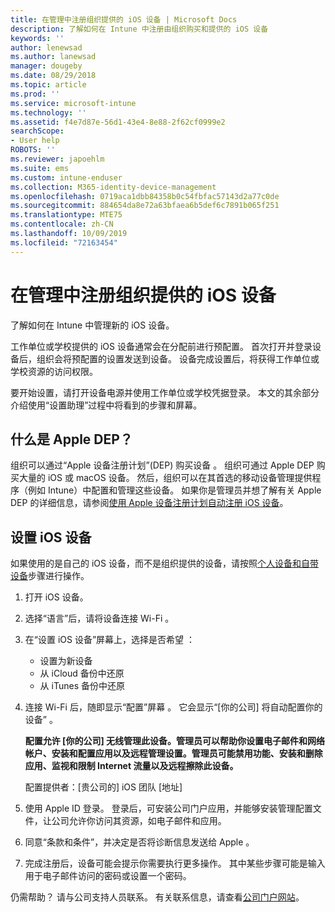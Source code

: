 ```yaml
---
title: 在管理中注册组织提供的 iOS 设备 | Microsoft Docs
description: 了解如何在 Intune 中注册由组织购买和提供的 iOS 设备
keywords: ''
author: lenewsad
ms.author: lanewsad
manager: dougeby
ms.date: 08/29/2018
ms.topic: article
ms.prod: ''
ms.service: microsoft-intune
ms.technology: ''
ms.assetid: f4e7d87e-56d1-43e4-8e88-2f62cf0999e2
searchScope:
- User help
ROBOTS: ''
ms.reviewer: japoehlm
ms.suite: ems
ms.custom: intune-enduser
ms.collection: M365-identity-device-management
ms.openlocfilehash: 0719aca1dbb84358b0c54fbfac57143d2a77c0de
ms.sourcegitcommit: 884654da8e72a63bfaea6b5def6c7891b065f251
ms.translationtype: MTE75
ms.contentlocale: zh-CN
ms.lasthandoff: 10/09/2019
ms.locfileid: "72163454"
---
```

# <a name="enroll-your-organization-provided-ios-device-in-management"></a>在管理中注册组织提供的 iOS 设备

了解如何在 Intune 中管理新的 iOS 设备。  

工作单位或学校提供的 iOS 设备通常会在分配前进行预配置。 首次打开并登录设备后，组织会将预配置的设置发送到设备。 设备完成设置后，将获得工作单位或学校资源的访问权限。  

要开始设置，请打开设备电源并使用工作单位或学校凭据登录。 本文的其余部分介绍使用“设置助理”过程中将看到的步骤和屏幕。

## <a name="what-is-apple-dep"></a>什么是 Apple DEP？

组织可以通过“Apple 设备注册计划”(DEP) 购买设备  。 组织可通过 Apple DEP 购买大量的 iOS 或 macOS 设备。 然后，组织可以在其首选的移动设备管理提供程序（例如 Intune）中配置和管理这些设备。 如果你是管理员并想了解有关 Apple DEP 的详细信息，请参阅[使用 Apple 设备注册计划自动注册 iOS 设备](/intune/enrollment/device-enrollment-program-enroll-ios)。

## <a name="set-up-your-ios-device"></a>设置 iOS 设备

如果使用的是自己的 iOS 设备，而不是组织提供的设备，请按照[个人设备和自带设备](enroll-your-device-in-intune-ios.md)步骤进行操作。  

1. 打开 iOS 设备。
2. 选择“语言”后，请将设备连接 Wi-Fi  。
3. 在“设置 iOS 设备”屏幕上，选择是否希望  ：
   - 设置为新设备 
   - 从 iCloud 备份中还原 
   - 从 iTunes 备份中还原 

4. 连接 Wi-Fi 后，随即显示“配置”屏幕  。 它会显示“[你的公司] 将自动配置你的设备”  。

   **配置允许 [你的公司] 无线管理此设备。管理员可以帮助你设置电子邮件和网络帐户、安装和配置应用以及远程管理设置。管理员可能禁用功能、安装和删除应用、监视和限制 Internet 流量以及远程擦除此设备。**

   配置提供者：[贵公司的] iOS 团队 [地址] 

5. 使用 Apple ID 登录。 登录后，可安装公司门户应用，并能够安装管理配置文件，让公司允许你访问其资源，如电子邮件和应用。
6. 同意“条款和条件”，并决定是否将诊断信息发送给 Apple  。
7. 完成注册后，设备可能会提示你需要执行更多操作。 其中某些步骤可能是输入用于电子邮件访问的密码或设置一个密码。

仍需帮助？ 请与公司支持人员联系。 有关联系信息，请查看[公司门户网站](https://go.microsoft.com/fwlink/?linkid=2010980)。
